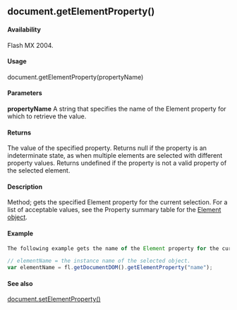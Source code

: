 ## document.getElementProperty()

#### Availability

Flash MX 2004.

#### Usage

document.getElementProperty(propertyName)

#### Parameters

**propertyName** A string that specifies the name of the Element property for which to retrieve the value.

#### Returns

The value of the specified property. Returns null if the property is an indeterminate state, as when multiple elements are selected with different property values. Returns undefined if the property is not a valid property of the selected element.

#### Description

Method; gets the specified Element property for the current selection. For a list of acceptable values, see the Property summary table for the [Element object](../Element_object/element_summary.md).

#### Example

```javascript
The following example gets the name of the Element property for the current selection:

// elementName = the instance name of the selected object.
var elementName = fl.getDocumentDOM().getElementProperty("name");

```
#### See also

[document.setElementProperty()](../Document_object/docum490.md)
